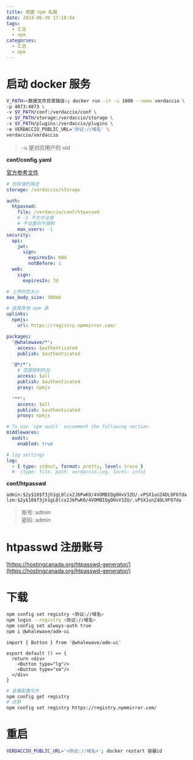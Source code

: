 ```yaml
---
title: 搭建 npm 私服
date: 2024-06-30 17:18:54
tags:
  - 汇总
  - npm
categories:
  - 汇总
  - npm
---
```


# 启动 docker 服务

```bash
V_PATH=<数据文件目录路径>; docker run -it -u 1000 --name verdaccio \
-p 4873:4873 \
-v $V_PATH/conf:/verdaccio/conf \
-v $V_PATH/storage:/verdaccio/storage \
-v $V_PATH/plugins:/verdaccio/plugins \
-e VERDACCIO_PUBLIC_URL='协议://域名' \
verdaccio/verdaccio
```

> -u 是对应用户的 uid

**conf/config.yaml**

[官方参考文件](https://github.com/verdaccio/verdaccio/tree/master/packages/config/src/conf)

```yaml
# 包存储的路径
storage: /verdaccio/storage

auth:
  htpasswd:
    file: /verdaccio/conf/htpasswd
    # -1 不允许注册
    # 不设置则不限制
    max_users: -1
security:
  api:
    jwt:
      sign:
        expiresIn: 60d
        notBefore: 1
  web:
    sign:
      expiresIn: 7d

# 上传的包大小
max_body_size: 300mb

# 链接其他 npm 源
uplinks:
  npmjs:
    url: https://registry.npmmirror.com/

packages:
  '@whalewave/*':
    access: $authenticated
    publish: $authenticated

  '@*/*':
    # 范围限制的包
    access: $all
    publish: $authenticated
    proxy: npmjs

  '**':
    access: $all
    publish: $authenticated
    proxy: npmjs

# To use `npm audit` uncomment the following section
middlewares:
  audit:
    enabled: true

# log settings
log:
  - { type: stdout, format: pretty, level: trace }
  #- {type: file, path: verdaccio.log, level: info}
```

**conf/htpasswd**

```
admin:$2y$10$f3jh1gL0lcx2J6PwK0/4VOMBIQgOHxV3ZU/.vPSX1unZ4DL9F07da
lzm:$2y$10$f3jh1gL0lcx2J6PwK0/4VOMBIQgOHxV3ZU/.vPSX1unZ4DL9F07da
```

> 账号: admin   
> 密码: admin

# htpasswd 注册账号

[https://hostingcanada.org/htpasswd-generator/](https://hostingcanada.org/htpasswd-generator/)

# 下载

```bash
npm config set registry <协议://域名>
npm login --registry <协议://域名>
npm config set always-auth true
npm i @whalewave/adm-ui
```

```tsx
import { Button } from '@whalewave/adm-ui'

export default () => {
  return <div>
    <Button type="lg"/>
    <Button type="sm"/>
  </div>
}
```

```bash
# 查看配置文件
npm config get registry
# 还原
npm config set registry https://registry.npmmirror.com/
```

# 重启

```bash
VERDACCIO_PUBLIC_URL='<协议://域名>'; docker restart 容器id
```